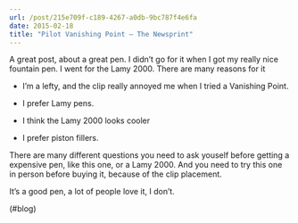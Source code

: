 ```yaml
---
url: /post/215e709f-c189-4267-a0db-9bc787f4e6fa
date: 2015-02-18
title: "Pilot Vanishing Point – The Newsprint"
---
```


A great post, about a great pen. I didn&#8217;t go for it when I got my really nice fountain pen. I went for the Lamy 2000. There are many reasons for it



  * I&#8217;m a lefty, and the clip really annoyed me when I tried a Vanishing Point.

  * I prefer Lamy pens.

  * I think the Lamy 2000 looks cooler

  * I prefer piston fillers. 



There are many different questions you need to ask youself before getting a expensive pen, like this one, or a Lamy 2000. And you need to try this one in person before buying it, because of the clip placement.



It&#8217;s a good pen, a lot of people love it, I don&#8217;t.



(#blog)
